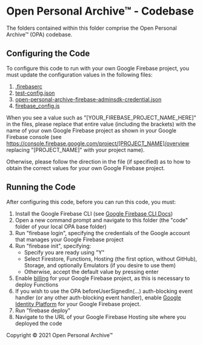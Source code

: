# Open Personal Archive™ - Codebase

The folders contained within this folder comprise the Open Personal Archive™ (OPA) codebase.

## Configuring the Code

To configure this code to run with your own Google Firebase project, you must update the configuration values in the following files:
1. [.firebaserc](./.firebaserc)
1. [test-config.json](./domainlogic/test-config.json)
2. [open-personal-archive-firebase-adminsdk-credential.json](./functions/open-personal-archive-firebase-adminsdk-credential.json)
3. [firebase_config.js](./webapp/firebase_config.js)

When you see a value such as "[YOUR_FIREBASE_PROJECT_NAME_HERE]" in the files, please replace that entire value (including the brackets) with the name of your own Google Firebase project as shown in your Google Firebase console (see https://console.firebase.google.com/project/[PROJECT_NAME]/overview replacing "[PROJECT_NAME]" with your project name).

Otherwise, please follow the direction in the file (if specified) as to how to obtain the correct values for your own Google Firebase project.

## Running the Code

After configuring this code, before you can run this code, you must:
1. Install the Google Firebase CLI (see [Google Firebase CLI Docs](https://firebase.google.com/docs/cli))
2. Open a new command prompt and navigate to this folder (the "code" folder of your local OPA base folder)
3. Run "firebase login", specifying the credentials of the Google account that manages your Google Firebase project
4. Run "firebase init", specifying:
    * Specify you are ready using "Y"
    * Select Firestore, Functions, Hosting (the first option, without GitHub), Storage, and optionally Emulators (if you desire to use them)
    * Otherwise, accept the default value by pressing enter
5. Enable [billing](https://firebase.google.com/pricing) for your Google Firebase project, as this is necessary to deploy Functions
6. If you wish to use the OPA beforeUserSignedIn(...) auth-blocking event handler (or any other auth-blocking event handler), enable [Google Identity Platform](https://console.cloud.google.com/marketplace/details/google-cloud-platform/customer-identity) for your Google Firebase project.
7. Run "firebase deploy"
8. Navigate to the URL of your Google Firebase Hosting site where you deployed the code


Copyright © 2021 Open Personal Archive™
